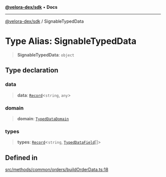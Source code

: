 [**@velora-dex/sdk**](../README.md) • **Docs**

***

[@velora-dex/sdk](../globals.md) / SignableTypedData

# Type Alias: SignableTypedData

> **SignableTypedData**: `object`

## Type declaration

### data

> **data**: [`Record`](../-internal-/type-aliases/Record.md)\<`string`, `any`\>

### domain

> **domain**: [`TypedDataDomain`](../-internal-/type-aliases/TypedDataDomain.md)

### types

> **types**: [`Record`](../-internal-/type-aliases/Record.md)\<`string`, [`TypedDataField`](../-internal-/type-aliases/TypedDataField.md)[]\>

## Defined in

[src/methods/common/orders/buildOrderData.ts:18](https://github.com/VeloraDEX/sdk/blob/feat/extend_delta_orders_filtering/src/methods/common/orders/buildOrderData.ts#L18)
